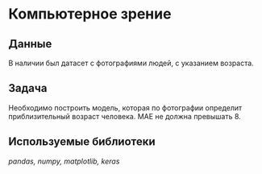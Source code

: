 # Компьютерное зрение


## Данные

В наличии был датасет с фотографиями людей, с указанием возраста.

## Задача

Необходимо построить модель, которая по фотографии определит приблизительный возраст человека. MAE не должна превышать 8.

## Используемые библиотеки
*pandas, numpy, matplotlib, keras*
